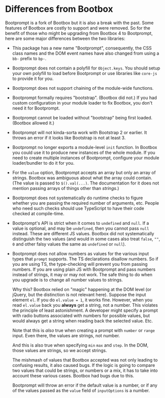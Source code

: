 Differences from Bootbox
========================

Bootprompt is a fork of Bootbox but it is also a break with the past. Some
features of Bootbox are costly to support and were removed. So for the benefit
of those who might be upgrading from Bootbox 4 to Bootprompt, here are some
major differences between the two libraries:

* This package has a new name "Bootprompt", consequently, the CSS class names
  and the DOM event names have also changed from using a ``bb-`` prefix to
  ``bp-``.

* Bootprompt does not contain a polyfill for ``Object.keys``. You should setup
  your own polyfill to load before Bootprompt or use libraries like ``core-js``
  to provide it for you.

* Bootprompt does not support chaining of the module-wide functions.

* Bootprompt formally requires "bootstrap". (Bootbox did not.) If you had custom
  configuration in your module loader to fix Bootbox, you don't need it for
  Bootprompt.

* Bootprompt cannot be loaded without "bootstrap" being first loaded. (Bootbox
  allowed it.)

* Bootprompt will not kinda-sorta work with Bootstrap 2 or earlier. It throws an
  error if it looks like Bootstrap is not at least 3.

* Bootprompt no longer exports a module-level ``init`` function. In Bootbox you
  could use it to produce new instances of the whole module. If you need to
  create multiple instances of Bootprompt, configure your module loader/bundler
  to do it for you.

* For the ``value`` option, Bootprompt accepts an array but only an array of
  strings. Bootbox was ambiguous about what the array could contain. (The value
  is passed to ``$().val(...)``. The documentation for it does not mention
  passing arrays of things other than *strings*.)

* Bootprompt does not systematically do runtime checks to figure whether you are
  passing the required number of arguments, etc. People who need such checks
  should use TypeScript to have their code checked at compile-time.

* Bootprompt's API is strict when it comes to ``undefined`` and ``null``. If a
  value is optional, and may be ``undefined``, then you cannot pass ``null``
  instead. These are different JS values. Bootbox did not systematically
  distinguish the two values (and would in some cases also treat ``false``,
  ``""``, ``0`` and other falsy values the same as ``undefined`` or ``null``).

* Bootprompt does not allow numbers as values for the various input types that
  ``prompt`` supports. The TS declarations disallow numbers. So if you are using
  TS, the type-checking will prevent you from passing numbers. If you are using
  plain JS with Bootprompt and pass numbers instead of strings, it may or may
  not work. The safe thing to do when you upgrade is to change all number values
  to strings.

  Why this? Bootbox relied on "magic" happening at the DOM level (or jQuery, but
  the distinction is not relevant here). Suppose the input element ``el``. If
  you do ``el.value = 1``, it works fine. However, when you read ``el.value``
  back you **always** get a string, not a number. This violates the principle of
  least astonishment. A developer might specify a prompt with radio buttons
  associated with numbers for possible values, but would always get a string
  when reading back the selected value. Etc.

  Note that this is *also* true when creating a prompt with ``number`` or
  ``range`` input. Even there, the values are strings, not number.

  And this is also true when specifying ``min`` ``max`` and ``step``. In the
  DOM, those values are strings, so we accept strings.

  The mishmash of values that Bootbox accepted was not only leading to confusing
  results, it also caused bugs. If the logic is going to compare two values that
  could be strings, or numbers or a mix, it has to take into account these
  various cases. Bootbox had bugs due to this.

  Bootprompt will throw an error if the default value is a number, or if any of
  the values passed as the ``value`` field of ``inputOptions`` is a number.
